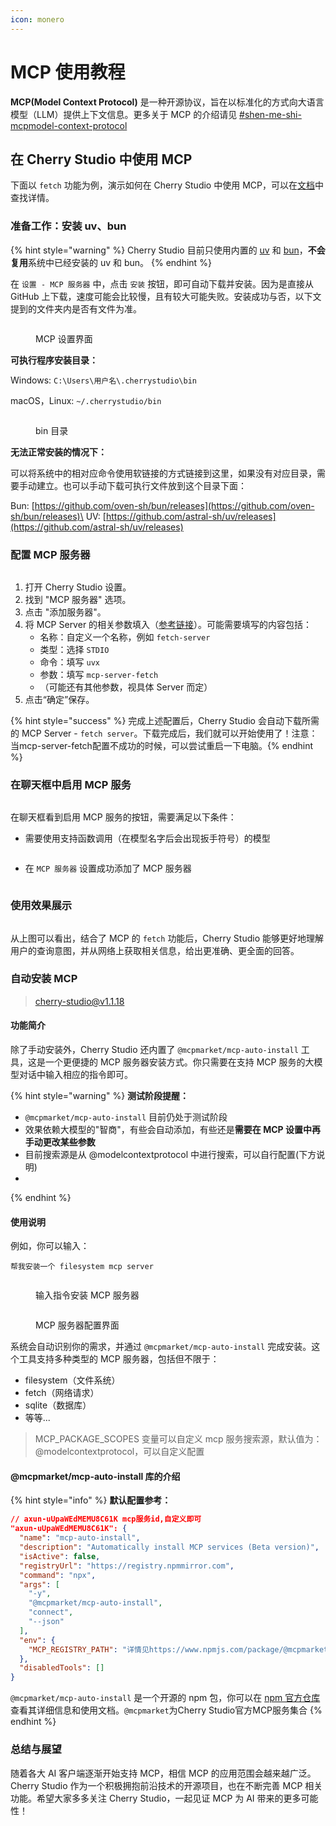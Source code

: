 ```yaml
---
icon: monero
---
```


# MCP 使用教程

**MCP(Model Context Protocol)** 是一种开源协议，旨在以标准化的方式向大语言模型（LLM）提供上下文信息。更多关于 MCP 的介绍请见 [#shen-me-shi-mcpmodel-context-protocol](../question-contact/knowledge.md#shen-me-shi-mcpmodel-context-protocol "mention")

## 在 Cherry Studio 中使用 MCP

下面以 `fetch` 功能为例，演示如何在 Cherry Studio 中使用 MCP，可以在[文档](https://github.com/modelcontextprotocol/servers/tree/main/src/fetch)中查找详情。

### **准备工作：安装 uv、bun**

{% hint style="warning" %}
Cherry Studio 目前只使用内置的 [uv](https://github.com/astral-sh/uv) 和 [bun](https://github.com/oven-sh/bun)，**不会复用**系统中已经安装的 uv 和 bun。
{% endhint %}

在 `设置 - MCP 服务器` 中，点击 `安装` 按钮，即可自动下载并安装。因为是直接从 GitHub 上下载，速度可能会比较慢，且有较大可能失败。安装成功与否，以下文提到的文件夹内是否有文件为准。

<figure><img src="../.gitbook/assets/MCP-安装UV-BUN.png" alt=""><figcaption><p>MCP 设置界面</p></figcaption></figure>

**可执行程序安装目录：**

Windows: `C:\Users\用户名\.cherrystudio\bin`

macOS，Linux: `~/.cherrystudio/bin`

<figure><img src="../.gitbook/assets/MCP-cherrystudio_bin_文件夹.png" alt=""><figcaption><p>bin 目录</p></figcaption></figure>

**无法正常安装的情况下：**

可以将系统中的相对应命令使用软链接的方式链接到这里，如果没有对应目录，需要手动建立。也可以手动下载可执行文件放到这个目录下面：

Bun: [https://github.com/oven-sh/bun/releases](https://github.com/oven-sh/bun/releases)\
UV: [https://github.com/astral-sh/uv/releases](https://github.com/astral-sh/uv/releases)

### **配置 MCP 服务器**

<figure><img src="../.gitbook/assets/PixPin_2025-03-10_20-42-38.png" alt=""><figcaption></figcaption></figure>

1. 打开 Cherry Studio 设置。
2. 找到 "MCP 服务器" 选项。
3. 点击 "添加服务器"。
4. 将 MCP Server 的相关参数填入（[参考链接](https://github.com/modelcontextprotocol/servers/tree/main/src/fetch)）。可能需要填写的内容包括：
   * 名称：自定义一个名称，例如 `fetch-server`
   * 类型：选择 `STDIO`
   * 命令：填写 `uvx`
   * 参数：填写 `mcp-server-fetch`
   * （可能还有其他参数，视具体 Server 而定）
5. 点击“确定”保存。

{% hint style="success" %}
完成上述配置后，Cherry Studio 会自动下载所需的 MCP Server - `fetch server`。下载完成后，我们就可以开始使用了！注意：当mcp-server-fetch配置不成功的时候，可以尝试重启一下电脑。{% endhint %}

### 在聊天框中启用 MCP 服务

<figure><img src="../.gitbook/assets/MCP-输入框按钮示例.png" alt=""><figcaption></figcaption></figure>

在聊天框看到启用 MCP 服务的按钮，需要满足以下条件：

* 需要使用支持函数调用（在模型名字后会出现扳手符号）的模型

<figure><img src="../.gitbook/assets/函数调用示例图.png" alt=""><figcaption></figcaption></figure>

* 在 `MCP 服务器` 设置成功添加了 MCP 服务器

<figure><img src="../.gitbook/assets/MCP服务器示例.png" alt=""><figcaption></figcaption></figure>

### **使用效果展示**

<figure><img src="../.gitbook/assets/image (111).png" alt=""><figcaption></figcaption></figure>

从上图可以看出，结合了 MCP 的 `fetch` 功能后，Cherry Studio 能够更好地理解用户的查询意图，并从网络上获取相关信息，给出更准确、更全面的回答。

### **自动安装 MCP**
> cherry-studio@v1.1.18
#### 功能简介

除了手动安装外，Cherry Studio 还内置了 `@mcpmarket/mcp-auto-install` 工具，这是一个更便捷的 MCP 服务器安装方式。你只需要在支持 MCP 服务的大模型对话中输入相应的指令即可。

{% hint style="warning" %}
**测试阶段提醒：**
* `@mcpmarket/mcp-auto-install` 目前仍处于测试阶段
* 效果依赖大模型的"智商"，有些会自动添加，有些还是**需要在 MCP 设置中再手动更改某些参数**
* 目前搜索源是从 @modelcontextprotocol 中进行搜索，可以自行配置(下方说明)
* 
{% endhint %}

#### 使用说明

例如，你可以输入：
```
帮我安装一个 filesystem mcp server
```

<figure><img src="../.gitbook/assets/mcp-auto-install_shot1.png" alt=""><figcaption><p>输入指令安装 MCP 服务器</p></figcaption></figure>

<figure><img src="../.gitbook/assets/mcp-auto-install_shot2.png" alt=""><figcaption><p>MCP 服务器配置界面</p></figcaption></figure>

系统会自动识别你的需求，并通过 `@mcpmarket/mcp-auto-install` 完成安装。这个工具支持多种类型的 MCP 服务器，包括但不限于：
- filesystem（文件系统）
- fetch（网络请求）
- sqlite（数据库）
- 等等...

> MCP_PACKAGE_SCOPES 变量可以自定义 mcp 服务搜索源，默认值为：@modelcontextprotocol，可以自定义配置

#### @mcpmarket/mcp-auto-install 库的介绍

{% hint style="info" %}
**默认配置参考：**
```json
// axun-uUpaWEdMEMU8C61K mcp服务id,自定义即可
"axun-uUpaWEdMEMU8C61K": {
  "name": "mcp-auto-install",
  "description": "Automatically install MCP services (Beta version)",
  "isActive": false,
  "registryUrl": "https://registry.npmmirror.com",
  "command": "npx",
  "args": [
    "-y",
    "@mcpmarket/mcp-auto-install",
    "connect",
    "--json"
  ],
  "env": {
    "MCP_REGISTRY_PATH": "详情见https://www.npmjs.com/package/@mcpmarket/mcp-auto-install"
  },
  "disabledTools": []
}
```

`@mcpmarket/mcp-auto-install` 是一个开源的 npm 包，你可以在 [npm 官方仓库](https://www.npmjs.com/package/@mcpmarket/mcp-auto-install) 查看其详细信息和使用文档。`@mcpmarket`为Cherry Studio官方MCP服务集合
{% endhint %}

### **总结与展望**

随着各大 AI 客户端逐渐开始支持 MCP，相信 MCP 的应用范围会越来越广泛。Cherry Studio 作为一个积极拥抱前沿技术的开源项目，也在不断完善 MCP 相关功能。希望大家多多关注 Cherry Studio，一起见证 MCP 为 AI 带来的更多可能性！
